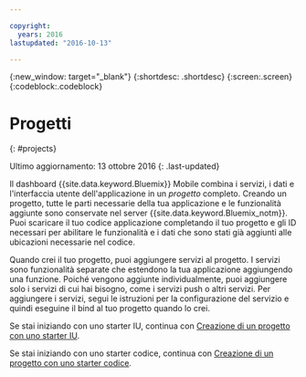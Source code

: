 ```yaml
---

copyright:
  years: 2016
lastupdated: "2016-10-13"

---
```

{:new_window: target="_blank"}
{:shortdesc: .shortdesc}
{:screen:.screen}
{:codeblock:.codeblock}

# Progetti 
{: #projects}

Ultimo aggiornamento: 13 ottobre 2016
{: .last-updated}

Il dashboard {{site.data.keyword.Bluemix}} Mobile combina i servizi, i dati e l'interfaccia utente dell'applicazione in un *progetto* completo. Creando un progetto, tutte le parti necessarie della tua applicazione e le funzionalità aggiunte sono conservate nel server {{site.data.keyword.Bluemix_notm}}.  Puoi scaricare il tuo codice applicazione completando il tuo progetto e gli ID necessari per abilitare le funzionalità e i dati che sono stati già aggiunti alle ubicazioni necessarie nel codice.

Quando crei il tuo progetto, puoi aggiungere servizi al progetto.  I servizi sono funzionalità separate che estendono la tua applicazione aggiungendo una funzione.  Poiché vengono aggiunte individualmente, puoi aggiungere solo i servizi di cui hai bisogno, come i servizi push o altri servizi.  Per aggiungere i servizi, segui le istruzioni per la configurazione del servizio e quindi eseguine il bind al tuo progetto quando lo crei.

Se stai iniziando con uno starter IU, continua con [Creazione di un progetto con uno starter IU](projects_ui.html).

Se stai iniziando con uno starter codice, continua con [Creazione di un progetto con uno starter codice](projects_code.html).
